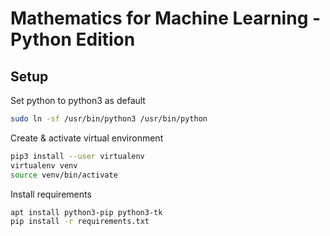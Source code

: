 # Mathematics for Machine Learning - Python Edition

## Setup

Set python to python3 as default
```bash
sudo ln -sf /usr/bin/python3 /usr/bin/python
```

Create & activate virtual environment
```bash
pip3 install --user virtualenv
virtualenv venv
source venv/bin/activate
```

Install requirements
```bash
apt install python3-pip python3-tk
pip install -r requirements.txt
```
